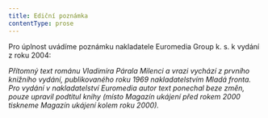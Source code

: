 ```yaml
---
title: Ediční poznámka
contentType: prose
---
```


<section>

Pro úplnost uvádíme poznámku nakladatele Euromedia Group k. s. k vydání z roku 2004:

</section>

<section>

_Přítomný text románu Vladimíra Párala _Milenci a vrazi_ vychází z prvního knižního vydání, publikovaného roku 1969 nakladatelstvím Mladá fronta. Pro vydání v nakladatelství Euromedia autor text ponechal beze změn, pouze upravil podtitul knihy (místo _Magazín ukájení před rokem 2000_ tiskneme _Magazín ukájení kolem roku 2000_)._

</section>
